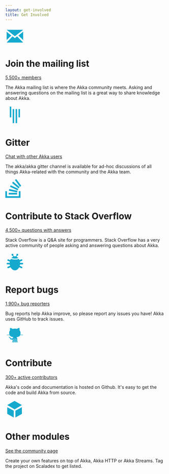 ```yaml
---
layout: get-involved
title: Get Involved
---
```


<div class="communityContent">
	<div class="box">
		<?xml version="1.0" encoding="UTF-8"?>
		<svg width="60px" height="60px" viewBox="0 0 30 30" version="1.1" xmlns="http://www.w3.org/2000/svg" xmlns:xlink="http://www.w3.org/1999/xlink">
		    <!-- Generator: Sketch 42 (36781) - http://www.bohemiancoding.com/sketch -->
		    <title>Mail</title>
		    <desc></desc>
		    <defs></defs>
		    <g id="Page-1" stroke="none" stroke-width="1" fill="none" fill-rule="evenodd">
		        <g id="Mail" fill="#15A9CE">
		            <path d="M2.0936886,5 L28,5 L15.0500808,14.9993259 L2.0936886,5 Z M2.0468443,25 L11.2589163,15.2723407 L15,18.0944261 L18.3922421,15.2723407 L27.9531557,25 L2.0468443,25 Z M2,8.00020223 L9.37046009,13.9849505 L2,21.0123134 L2,8.00020223 Z M27.9676477,8.00020223 L27.9676477,21.0123134 L20.5971876,13.9849505 L27.9676477,8.00020223 Z"></path>
		        </g>
		    </g>
		</svg>
		<h1>Join the mailing list</h1>
		<a href="https://groups.google.com/forum/#!forum/akka-user">5,500+ members</a>
		<p>The Akka mailing list is where the Akka community meets. Asking and answering questions on the mailing list is a great way to share knowledge about Akka.</p>
	</div>
    <div class="box">
        <?xml version="1.0" encoding="UTF-8"?>
        <svg width="60px" height="60px" viewBox="0 0 30 30" version="1.1" xmlns="http://www.w3.org/2000/svg" xmlns:xlink="http://www.w3.org/1999/xlink">
            <!-- Generator: Sketch 42 (36781) - http://www.bohemiancoding.com/sketch -->
            <title>Gitter</title>
            <desc></desc>
            <defs></defs>
            <g id="Page-1" stroke="none" stroke-width="1" fill="none" fill-rule="evenodd">
                <g id="Gitter" fill="#15A9CE" fill-rule="nonzero">
                    <path d="M7,2 L9.27586207,2 L9.27586207,18.8275862 L7,18.8275862 L7,2 Z M20.7241379,5.86206897 L23,5.86206897 L23,18.8275862 L20.7241379,18.8275862 L20.7241379,5.86206897 Z M11.5517241,5.86206897 L13.8275862,5.86206897 L13.8275862,28 L11.5517241,28 L11.5517241,5.86206897 Z M16.1724138,5.86206897 L18.4482759,5.86206897 L18.4482759,28 L16.1724138,28 L16.1724138,5.86206897 Z"></path>
                </g>
            </g>
        </svg>
        <h1>Gitter</h1>
        <a href="https://gitter.im/akka/akka">Chat with other Akka users</a>
        <p>The akka/akka gitter channel is available for ad-hoc discussions of all things Akka-related with the community and the Akka team.</p>
    </div>
	<div class="box">
		<?xml version="1.0" encoding="UTF-8"?>
		<svg width="50px" height="60px" viewBox="0 0 22 26" version="1.1" xmlns="http://www.w3.org/2000/svg" xmlns:xlink="http://www.w3.org/1999/xlink">
		    <!-- Generator: Sketch 42 (36781) - http://www.bohemiancoding.com/sketch -->
		    <title>Stack</title>
		    <desc></desc>
		    <defs></defs>
		    <g id="Page-1" stroke="none" stroke-width="1" fill="none" fill-rule="evenodd">
		        <g id="Stack" transform="translate(-4.000000, -2.000000)" fill="#15A9CE">
		            <path d="M4,18.7636817 L6.28054535,18.7636817 L6.28054535,25.7230096 L22.6408196,25.7230096 L22.6408196,18.7746837 L24.9304239,18.7636817 L24.9304239,28 L4,28 L4,18.7636817 Z M8.61930858,21.052755 L20.2578379,21.0635678 L20.2578379,23.3232893 L8.63581655,23.3232893 L8.61930858,21.052755 Z M9.35764412,15.8118356 L20.7395955,18.2421985 L20.269773,20.4525396 L8.90172074,18.0361855 L9.35764412,15.8118356 Z M11.3738844,10.5708354 L21.9174045,15.4992901 L20.962405,17.5472933 L10.4292765,12.6356148 L11.3738844,10.5708354 Z M14.7978925,5.66131726 L23.7065728,13.1507028 L22.2540519,14.8817498 L13.351067,7.41125852 L14.7978925,5.66131726 Z M19.0025535,1.99049591 L25.9981598,11.291946 L24.193466,12.6518803 L17.1991589,3.37012138 L19.0025535,1.99049591 Z"></path>
		        </g>
		    </g>
		</svg>
		<h1>Contribute to Stack Overflow</h1>
		<a href="//stackoverflow.com/questions/tagged/akka">4,500+ questions with answers</a>
		<p>Stack Overflow is a Q&A site for programmers. Stack Overflow has a very active community of people asking and answering questions about Akka.</p>
	</div>
</div>
<div class="communityContent">
    <div class="box">
		<?xml version="1.0" encoding="UTF-8"?>
		<svg width="60px" height="60px" viewBox="0 0 30 30" version="1.1" xmlns="http://www.w3.org/2000/svg" xmlns:xlink="http://www.w3.org/1999/xlink">
		    <!-- Generator: Sketch 42 (36781) - http://www.bohemiancoding.com/sketch -->
		    <title>Bugs</title>
		    <desc></desc>
		    <defs></defs>
		    <g id="Page-1" stroke="none" stroke-width="1" fill="none" fill-rule="evenodd">
		        <g id="Bugs" fill="#15A9CE">
		            <path d="M13.503916,6.20096894 C13.9818812,6.0825087 14.4744669,6.02061856 14.9777397,6.02061856 C15.4675385,6.02061856 15.9472147,6.07923911 16.4131427,6.19157614 L17.5645373,4.4185838 C17.3797423,4.16675333 17.2705479,3.85562251 17.2705479,3.51890034 C17.2705479,2.68003485 17.9482539,2 18.7842466,2 C19.6202392,2 20.2979452,2.68003485 20.2979452,3.51890034 C20.2979452,4.35776584 19.6202392,5.03780069 18.7842466,5.03780069 C18.722814,5.03780069 18.6622361,5.03412851 18.6027191,5.02699097 L17.5827424,6.59761738 C18.647252,7.08466232 19.6128501,7.86196719 20.4280495,8.85989179 C20.2189889,8.91787488 20.0020202,8.97492964 19.7780526,9.03036468 C18.232322,9.41295421 16.6728434,9.64212091 15.2072108,9.64212091 C15.0361843,9.64212091 14.8622418,9.6389399 14.6855383,9.63265426 C13.3507142,9.58517237 11.9099213,9.36525175 10.4566744,9.02789839 C10.1497886,8.95665863 9.8536204,8.8827404 9.57045946,8.80759082 C10.3677174,7.8454261 11.3061356,7.09273337 12.3384726,6.61341043 L11.3132467,5.03470091 C11.2810127,5.03675698 11.2485045,5.03780069 11.2157534,5.03780069 C10.3797608,5.03780069 9.70205479,4.35776584 9.70205479,3.51890034 C9.70205479,2.68003485 10.3797608,2 11.2157534,2 C12.0517461,2 12.7294521,2.68003485 12.7294521,3.51890034 C12.7294521,3.88406823 12.6010294,4.21913832 12.3870308,4.48111652 L13.503916,6.20096894 Z M6.94908621,18.7079038 C7.03644788,19.4699504 7.18169383,20.2061158 7.37855474,20.9079202 L3.97285809,22.283911 C3.35334144,22.5342119 3.0428727,23.2528739 3.29704109,23.8819628 C3.55298148,24.5154375 4.26587142,24.8155339 4.89328323,24.5620431 L8.26331759,23.2004608 C9.72631541,26.0980459 12.1878132,28 14.9777397,28 C17.7605494,28 20.2166039,26.1077368 21.6809466,23.2226156 L25.1067168,24.6067166 C25.7341286,24.8602075 26.4470185,24.560111 26.7029589,23.9266363 C26.9571273,23.2975475 26.6466586,22.5788855 26.0271419,22.3285845 L22.5701797,20.9318811 C22.7704703,20.2228778 22.9180368,19.4786278 23.0063932,18.7079038 L26.7747526,18.7079038 C27.4429229,18.7079038 28,18.1578756 28,17.4793814 C28,16.796157 27.4514381,16.2508591 26.7747526,16.2508591 L23.0836421,16.2508591 C23.0508879,15.6017815 22.9764653,14.9681833 22.8639645,14.3549204 L26.0271419,13.0769138 C26.6466586,12.8266128 26.9571273,12.1079508 26.7029589,11.478862 C26.4470185,10.8453873 25.7341286,10.5452908 25.1067168,10.7987816 L22.2007921,11.9728514 C21.9509917,11.3188969 21.6540723,10.7032149 21.3161085,10.1340217 C20.9460142,10.245261 20.5481689,10.3548953 20.1273579,10.4590518 C18.4760273,10.8677788 16.8045619,11.1134021 15.2072108,11.1134021 C15.018706,11.1134021 14.8275533,11.1099063 14.6338732,11.1030168 C13.1945752,11.0518186 11.6652283,10.8183812 10.1279376,10.4615181 C9.60953014,10.3411762 9.12014052,10.21353 8.66887007,10.0846312 C8.31465464,10.6742195 8.00470816,11.3144229 7.74587885,11.9959786 L4.89328323,10.8434552 C4.26587142,10.5899644 3.55298148,10.8900608 3.29704109,11.5235355 C3.0428727,12.1526243 3.35334144,12.8712864 3.97285809,13.1215873 L7.08697854,14.3797737 C6.97701189,14.9852967 6.90414925,15.6105459 6.87183734,16.2508591 L3.22524737,16.2508591 C2.55707713,16.2508591 2,16.8008873 2,17.4793814 C2,18.1626059 2.54856193,18.7079038 3.22524737,18.7079038 L6.94908621,18.7079038 Z"></path>
		        </g>
		    </g>
		</svg>
		<h1>Report bugs</h1>
		<a href="//github.com/akka/akka/issues">1,900+ bug reporters</a>
		<p>Bug reports help Akka improve, so please report any issues you have! Akka uses GitHub to track issues.</p>
	</div>
	<div class="box">
		<?xml version="1.0" encoding="UTF-8"?>
		<svg width="60px" height="60px" viewBox="0 0 30 30" version="1.1" xmlns="http://www.w3.org/2000/svg" xmlns:xlink="http://www.w3.org/1999/xlink">
		    <!-- Generator: Sketch 42 (36781) - http://www.bohemiancoding.com/sketch -->
		    <title>Octocat</title>
		    <desc></desc>
		    <defs></defs>
		    <g id="Page-1" stroke="none" stroke-width="1" fill="none" fill-rule="evenodd">
		        <g id="Octocat" fill="#15A9CE" fill-rule="nonzero">
		            <path d="M6.70055703,14.1281959 L6.54849128,13.7846153 C6.34782305,13.7763505 3.75175648,13.6728124 2.27360767,13.78513 C2.13102677,13.8201826 1.77230019,13.5537723 2.21127813,13.4434801 C3.30325666,13.3293634 6.0364189,13.4275231 6.41326037,13.4418066 C6.13128555,12.5785288 6.0145738,11.5962523 6.0145738,10.5086326 C6.0145738,8.9761219 6.56995185,7.72612507 7.47948925,6.74696239 C7.33397948,6.39198953 6.85552209,4.96266447 7.62950257,3.03219069 C7.62950257,3.03219069 8.81510771,2.65776664 11.5005759,4.48532435 C12.6274547,4.17711519 13.8354875,4.0251444 15.0310455,4.0251444 C16.1176626,4.0251444 17.2024332,4.15079095 18.2222626,4.40486923 C20.8249104,2.66737993 21.9754329,3.03183131 21.9754329,3.03183131 C22.6276373,4.65867797 22.3900299,5.92951855 22.2123197,6.50177865 C23.2293569,7.51431831 23.8558461,8.84494995 23.855801,10.5081384 C23.855801,11.596097 23.7892976,12.5787408 23.5734926,13.4423111 C23.8936749,13.4300586 26.6828318,13.3279096 27.7887219,13.4434801 C28.2276998,13.5537723 27.8689732,13.8201826 27.7263923,13.78513 C26.2802983,13.6752481 23.7642464,13.7719615 23.4679073,13.7839464 L23.3458339,14.129259 C23.9325376,14.0909797 27.3033187,13.9066806 27.5473843,14.7068983 C27.6644456,15.0222358 27.374543,14.9120802 27.2756037,14.8061921 C26.4965048,14.1683297 23.6059677,14.3959567 23.2345153,14.428146 C22.4731688,16.0917504 20.8443293,17.1626287 17.4922368,17.4942128 C18.0741408,17.8879982 18.669015,18.6345104 18.669015,20.0437553 L18.669015,23.6574078 C18.669015,23.6574078 18.7436388,24.551713 19.5654921,24.8497249 C19.5654921,24.8497249 20.0506597,25.1850669 19.5280225,25.3709987 C19.5280225,25.3709987 17.2495854,25.5576042 17.2495854,23.694693 L17.2495854,20.9378359 C17.2495854,20.9378359 17.3396114,19.9216576 16.801527,19.5033898 L16.801527,23.992615 C16.801527,23.992615 16.8387263,25.0730317 17.3990132,25.482944 C17.3990132,25.482944 17.7724028,26.1533136 16.9509548,25.9674267 C16.9509548,25.9674267 15.3822325,25.7437606 15.3075636,23.9183142 L15.2717153,19.3356514 L14.8946329,19.3356514 L14.8590999,23.9183142 C14.7843409,25.7437606 13.2156186,25.9674267 13.2156186,25.9674267 C12.3938104,26.1533136 12.7676503,25.482944 12.7676503,25.482944 C13.3278922,25.0732563 13.3651365,23.992615 13.3651365,23.992615 L13.3651365,19.4642628 C12.8265567,19.8444368 12.916943,20.9377461 12.916943,20.9377461 L12.916943,23.694693 C12.916943,25.5574695 10.638641,25.3710885 10.638641,25.3710885 C10.1154634,25.1852466 10.6010364,24.8495902 10.6010364,24.8495902 C11.4229797,24.5516232 11.4975135,23.6573629 11.4975135,23.6573629 L11.4975135,21.1291583 C7.96880019,21.9145728 7.23760346,19.4666886 7.23760346,19.4666886 C6.67700129,18.0317483 5.86456048,17.6498672 5.86456048,17.6498672 C4.73430399,16.8765367 5.94846165,16.8951793 5.94846165,16.8951793 C7.20004384,16.9884371 7.85400465,18.1811585 7.85400465,18.1811585 C9.02231615,20.1854839 10.9692468,19.4691593 11.584432,19.1756845 C11.7710142,18.3052777 12.2314123,17.790877 12.6827583,17.4885976 C9.53872194,17.1505688 7.75569221,16.0824005 6.83964192,14.4291354 C6.52067447,14.4010668 3.57488598,14.1613165 2.78722098,14.8061921 C2.68828166,14.9120802 2.39837912,15.0222358 2.5154404,14.7068983 C2.75731956,13.9138493 6.07014452,14.0877567 6.70055703,14.1281959 Z"></path>
		        </g>
		    </g>
		</svg>
		<h1>Contribute</h1>
		<a href="https://github.com/akka/akka/blob/master/CONTRIBUTING.md">300+ active contributors</a>
		<p>
		  Akka's code and documentation is hosted on Github. It's easy to get the code and build Akka from source.
		</p>
	</div>
	<div class="box">
		<?xml version="1.0" encoding="UTF-8"?>
		<svg width="60px" height="60px" viewBox="0 0 30 30" version="1.1" xmlns="http://www.w3.org/2000/svg" xmlns:xlink="http://www.w3.org/1999/xlink">
		    <!-- Generator: Sketch 42 (36781) - http://www.bohemiancoding.com/sketch -->
		    <title>Extend Akka</title>
		    <desc></desc>
		    <defs></defs>
		    <g id="Page-1" stroke="none" stroke-width="1" fill="none" fill-rule="evenodd">
		        <g id="Plugins" fill="#15A9CE">
		            <path d="M14.5116608,2 L25.9874597,8.47365819 L14.5116608,15.1990697 L3,8.47365819 L14.5116608,2 Z M3.03586187,11.8543463 L13.2331737,17.4037317 L13.2331737,28 L3.03586187,22.4349661 L3.03586187,11.8543463 Z M26,11.8543463 L26,22.4349661 L15.8026881,28 L15.8026881,17.4037317 L26,11.8543463 Z"></path>
		        </g>
		    </g>
		</svg>
		<h1>Other modules</h1>
        <a href="{{ site.baseurl}}/community">See the community page</a>
		<p>Create your own features on top of Akka, Akka HTTP or Akka Streams. Tag the project on Scaladex to get listed.</p>
	</div>
	
</div>
